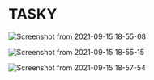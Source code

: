 # TASKY

![Screenshot from 2021-09-15 18-55-08](https://user-images.githubusercontent.com/64305855/133442136-029f8fba-e3bf-4214-a8bb-aa0b18b33daf.png)


![Screenshot from 2021-09-15 18-55-15](https://user-images.githubusercontent.com/64305855/133442159-ff00fd7c-24d2-4aa1-ab04-9fdaa0521d86.png)


![Screenshot from 2021-09-15 18-57-54](https://user-images.githubusercontent.com/64305855/133442172-40830663-05a2-4e03-b3f4-2c9df20099b5.png)
